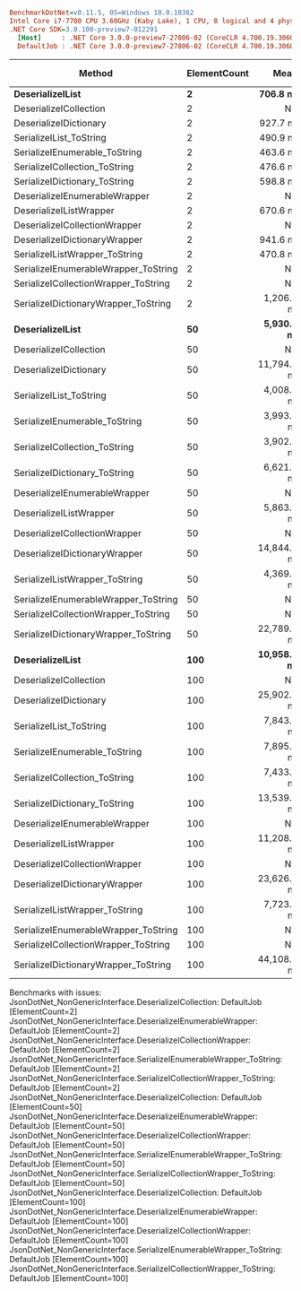 ``` ini

BenchmarkDotNet=v0.11.5, OS=Windows 10.0.18362
Intel Core i7-7700 CPU 3.60GHz (Kaby Lake), 1 CPU, 8 logical and 4 physical cores
.NET Core SDK=3.0.100-preview7-012291
  [Host]     : .NET Core 3.0.0-preview7-27806-02 (CoreCLR 4.700.19.30601, CoreFX 4.700.19.30601), 64bit RyuJIT
  DefaultJob : .NET Core 3.0.0-preview7-27806-02 (CoreCLR 4.700.19.30601, CoreFX 4.700.19.30601), 64bit RyuJIT


```
|                               Method | ElementCount |        Mean |        Error |       StdDev |      Median |  Gen 0 |  Gen 1 | Gen 2 | Allocated |
|------------------------------------- |------------- |------------:|-------------:|-------------:|------------:|-------:|-------:|------:|----------:|
|                     **DeserializeIList** |            **2** |    **706.8 ns** |    **14.090 ns** |    **36.370 ns** |    **691.9 ns** | **0.6571** |      **-** |     **-** |    **2752 B** |
|               DeserializeICollection |            2 |          NA |           NA |           NA |          NA |      - |      - |     - |         - |
|               DeserializeIDictionary |            2 |    927.7 ns |    18.081 ns |    28.150 ns |    922.0 ns | 0.7038 |      - |     - |    2952 B |
|              SerializeIList_ToString |            2 |    490.9 ns |     9.871 ns |     8.751 ns |    488.4 ns | 0.3328 |      - |     - |    1392 B |
|        SerializeIEnumerable_ToString |            2 |    463.6 ns |     4.227 ns |     3.954 ns |    462.0 ns | 0.3328 |      - |     - |    1392 B |
|        SerializeICollection_ToString |            2 |    476.6 ns |     9.300 ns |    13.920 ns |    471.3 ns | 0.3328 |      - |     - |    1392 B |
|        SerializeIDictionary_ToString |            2 |    598.8 ns |     5.070 ns |     4.743 ns |    596.7 ns | 0.3443 |      - |     - |    1440 B |
|        DeserializeIEnumerableWrapper |            2 |          NA |           NA |           NA |          NA |      - |      - |     - |         - |
|              DeserializeIListWrapper |            2 |    670.6 ns |    19.896 ns |    18.610 ns |    665.1 ns | 0.6628 |      - |     - |    2776 B |
|        DeserializeICollectionWrapper |            2 |          NA |           NA |           NA |          NA |      - |      - |     - |         - |
|        DeserializeIDictionaryWrapper |            2 |    941.6 ns |    10.935 ns |     8.538 ns |    942.8 ns | 0.7105 |      - |     - |    2976 B |
|       SerializeIListWrapper_ToString |            2 |    470.8 ns |    11.648 ns |    12.946 ns |    465.7 ns | 0.3328 |      - |     - |    1392 B |
| SerializeIEnumerableWrapper_ToString |            2 |          NA |           NA |           NA |          NA |      - |      - |     - |         - |
| SerializeICollectionWrapper_ToString |            2 |          NA |           NA |           NA |          NA |      - |      - |     - |         - |
| SerializeIDictionaryWrapper_ToString |            2 |  1,206.4 ns |    11.254 ns |    10.527 ns |  1,203.9 ns | 0.3624 |      - |     - |    1520 B |
|                     **DeserializeIList** |           **50** |  **5,930.7 ns** |    **65.180 ns** |    **57.781 ns** |  **5,918.3 ns** | **1.3657** |      **-** |     **-** |    **5728 B** |
|               DeserializeICollection |           50 |          NA |           NA |           NA |          NA |      - |      - |     - |         - |
|               DeserializeIDictionary |           50 | 11,794.7 ns |   151.936 ns |   142.121 ns | 11,797.3 ns | 2.6703 |      - |     - |   11200 B |
|              SerializeIList_ToString |           50 |  4,008.0 ns |    88.560 ns |   207.006 ns |  3,929.3 ns | 0.6943 |      - |     - |    2920 B |
|        SerializeIEnumerable_ToString |           50 |  3,993.2 ns |    84.795 ns |   165.387 ns |  3,938.3 ns | 0.6943 |      - |     - |    2920 B |
|        SerializeICollection_ToString |           50 |  3,902.5 ns |    38.891 ns |    36.379 ns |  3,906.7 ns | 0.6943 |      - |     - |    2920 B |
|        SerializeIDictionary_ToString |           50 |  6,621.5 ns |    24.531 ns |    20.485 ns |  6,621.6 ns | 1.1902 |      - |     - |    5008 B |
|        DeserializeIEnumerableWrapper |           50 |          NA |           NA |           NA |          NA |      - |      - |     - |         - |
|              DeserializeIListWrapper |           50 |  5,863.5 ns |    52.719 ns |    46.734 ns |  5,846.7 ns | 1.3733 |      - |     - |    5752 B |
|        DeserializeICollectionWrapper |           50 |          NA |           NA |           NA |          NA |      - |      - |     - |         - |
|        DeserializeIDictionaryWrapper |           50 | 14,844.2 ns | 1,182.449 ns | 3,486.478 ns | 13,184.8 ns | 2.6703 |      - |     - |   11224 B |
|       SerializeIListWrapper_ToString |           50 |  4,369.0 ns |   223.556 ns |   619.471 ns |  4,137.5 ns | 0.6943 |      - |     - |    2920 B |
| SerializeIEnumerableWrapper_ToString |           50 |          NA |           NA |           NA |          NA |      - |      - |     - |         - |
| SerializeICollectionWrapper_ToString |           50 |          NA |           NA |           NA |          NA |      - |      - |     - |         - |
| SerializeIDictionaryWrapper_ToString |           50 | 22,789.4 ns |   452.861 ns | 1,224.335 ns | 22,383.8 ns | 1.6479 |      - |     - |    7008 B |
|                     **DeserializeIList** |          **100** | **10,958.9 ns** |    **50.428 ns** |    **47.171 ns** | **10,936.4 ns** | **2.0905** |      **-** |     **-** |    **8776 B** |
|               DeserializeICollection |          100 |          NA |           NA |           NA |          NA |      - |      - |     - |         - |
|               DeserializeIDictionary |          100 | 25,902.1 ns | 1,157.207 ns | 3,338.805 ns | 24,499.4 ns | 4.9438 | 0.0305 |     - |   20768 B |
|              SerializeIList_ToString |          100 |  7,843.4 ns |   155.026 ns |   267.412 ns |  7,800.6 ns | 1.1902 |      - |     - |    5016 B |
|        SerializeIEnumerable_ToString |          100 |  7,895.8 ns |   151.443 ns |   185.986 ns |  7,880.3 ns | 1.1902 |      - |     - |    5016 B |
|        SerializeICollection_ToString |          100 |  7,433.3 ns |   145.730 ns |   143.127 ns |  7,378.4 ns | 1.1978 |      - |     - |    5016 B |
|        SerializeIDictionary_ToString |          100 | 13,539.6 ns |   298.327 ns |   855.956 ns | 13,175.3 ns | 2.1667 |      - |     - |    9128 B |
|        DeserializeIEnumerableWrapper |          100 |          NA |           NA |           NA |          NA |      - |      - |     - |         - |
|              DeserializeIListWrapper |          100 | 11,208.8 ns |    64.324 ns |    60.169 ns | 11,200.8 ns | 2.0905 |      - |     - |    8800 B |
|        DeserializeICollectionWrapper |          100 |          NA |           NA |           NA |          NA |      - |      - |     - |         - |
|        DeserializeIDictionaryWrapper |          100 | 23,626.3 ns |   469.393 ns | 1,186.216 ns | 23,290.4 ns | 4.9438 |      - |     - |   20792 B |
|       SerializeIListWrapper_ToString |          100 |  7,723.1 ns |   153.969 ns |   321.391 ns |  7,696.8 ns | 1.1902 |      - |     - |    5016 B |
| SerializeIEnumerableWrapper_ToString |          100 |          NA |           NA |           NA |          NA |      - |      - |     - |         - |
| SerializeICollectionWrapper_ToString |          100 |          NA |           NA |           NA |          NA |      - |      - |     - |         - |
| SerializeIDictionaryWrapper_ToString |          100 | 44,108.5 ns |   878.167 ns | 1,793.863 ns | 43,851.0 ns | 3.1128 |      - |     - |   13129 B |

Benchmarks with issues:
  JsonDotNet_NonGenericInterface.DeserializeICollection: DefaultJob [ElementCount=2]
  JsonDotNet_NonGenericInterface.DeserializeIEnumerableWrapper: DefaultJob [ElementCount=2]
  JsonDotNet_NonGenericInterface.DeserializeICollectionWrapper: DefaultJob [ElementCount=2]
  JsonDotNet_NonGenericInterface.SerializeIEnumerableWrapper_ToString: DefaultJob [ElementCount=2]
  JsonDotNet_NonGenericInterface.SerializeICollectionWrapper_ToString: DefaultJob [ElementCount=2]
  JsonDotNet_NonGenericInterface.DeserializeICollection: DefaultJob [ElementCount=50]
  JsonDotNet_NonGenericInterface.DeserializeIEnumerableWrapper: DefaultJob [ElementCount=50]
  JsonDotNet_NonGenericInterface.DeserializeICollectionWrapper: DefaultJob [ElementCount=50]
  JsonDotNet_NonGenericInterface.SerializeIEnumerableWrapper_ToString: DefaultJob [ElementCount=50]
  JsonDotNet_NonGenericInterface.SerializeICollectionWrapper_ToString: DefaultJob [ElementCount=50]
  JsonDotNet_NonGenericInterface.DeserializeICollection: DefaultJob [ElementCount=100]
  JsonDotNet_NonGenericInterface.DeserializeIEnumerableWrapper: DefaultJob [ElementCount=100]
  JsonDotNet_NonGenericInterface.DeserializeICollectionWrapper: DefaultJob [ElementCount=100]
  JsonDotNet_NonGenericInterface.SerializeIEnumerableWrapper_ToString: DefaultJob [ElementCount=100]
  JsonDotNet_NonGenericInterface.SerializeICollectionWrapper_ToString: DefaultJob [ElementCount=100]
